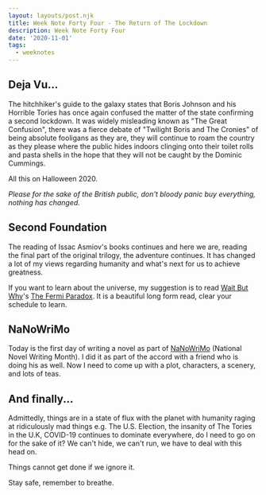 ```yaml
---
layout: layouts/post.njk
title: Week Note Forty Four - The Return of The Lockdown
description: Week Note Forty Four
date: '2020-11-01'
tags:
  - weeknotes
---
```


## Deja Vu...

The hitchhiker's guide to the galaxy states that Boris Johnson and his Horrible Tories has once again confused the matter of the state confirming a second lockdown. It was widely misleading known as "The Great Confusion", there was a fierce debate of "Twilight Boris and The Cronies" of being absolute fooligans as they are, they will continue to roam the country as they please where the public hides indoors clinging onto their toilet rolls and pasta shells in the hope that they will not be caught by the Dominic Cummings.

All this on Halloween 2020.

_Please for the sake of the British public, don't bloody panic buy everything, nothing has changed._

## Second Foundation

The reading of Issac Asmiov's books continues and here we are, reading the final part of the original trilogy, the adventure continues. It has changed a lot of my views regarding humanity and what's next for us to achieve greatness.

If you want to learn about the universe, my suggestion is to read [Wait But Why](https://waitbutwhy.com)'s [The Fermi Paradox](https://waitbutwhy.com/2014/05/fermi-paradox.html). It is a beautiful long form read, clear your schedule to learn.

## NaNoWriMo

Today is the first day of writing a novel as part of [NaNoWriMo](https://nanowrimo.org) (National Novel Writing Month). I did it as part of the accord with a friend who is doing his as well. Now I need to come up with a plot, characters, a scenery, and lots of teas.

## And finally...

Admittedly, things are in a state of flux with the planet with humanity raging at ridiculously mad things e.g. The U.S. Election, the insanity of The Tories in the U.K, COVID-19 continues to dominate everywhere, do I need to go on for the sake of it? We can't hide, we can't run, we have to deal with this head on.

Things cannot get done if we ignore it.

Stay safe, remember to breathe.
